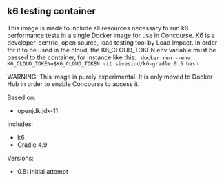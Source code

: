 ## k6 testing container

This image is made to include all resources necessary to run k6 performance tests in a single Docker image for use in Concourse.  K6 is a developer-centric, open source, load testing tool by Load Impact.  In order for it to be used in the cloud, the K6_CLOUD_TOKEN env variable must be passed to the container, for instance like this:
``` docker run --env K6_CLOUD_TOKEN=$K6_CLOUD_TOKEN -it sivesind/k6-gradle:0.5 bash``` 

WARNING: This image is purely experimental.  It is only moved to Docker Hub in order to enable Concourse to access it.

Based on:
 * openjdk:jdk-11 

Includes:
 * k6 
 * Gradle 4.9

Versions:
 * 0.5: Initial attempt
